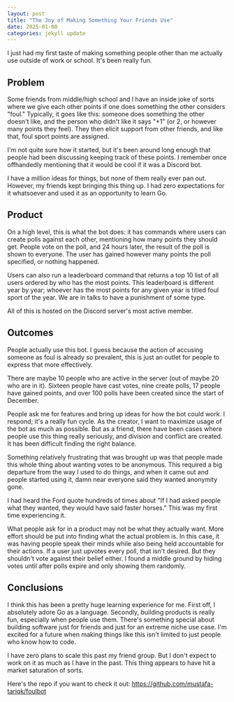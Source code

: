 ```yaml
---
layout: post
title: "The Joy of Making Something Your Friends Use"
date: 2025-01-08
categories: jekyll update
---
```


I just had my first taste of making something people other than me actually use outside of work or school. It's been really fun.

## Problem

Some friends from middle/high school and I have an inside joke of sorts where we give each other points if one does something the other considers "foul." Typically, it goes like this: someone does something the other doesn't like, and the person who didn't like it says "+1" (or 2, or however many points they feel). They then elicit support from other friends, and like that, foul sport points are assigned.

I'm not quite sure how it started, but it's been around long enough that people had been discussing keeping track of these points. I remember once offhandedly mentioning that it would be cool if it was a Discord bot.

I have a million ideas for things, but none of them really ever pan out. However, my friends kept bringing this thing up. I had zero expectations for it whatsoever and used it as an opportunity to learn Go.

## Product

On a high level, this is what the bot does: it has commands where users can create polls against each other, mentioning how many points they should get. People vote on the poll, and 24 hours later, the result of the poll is shown to everyone. The user has gained however many points the poll specified, or nothing happened.

Users can also run a leaderboard command that returns a top 10 list of all users ordered by who has the most points. This leaderboard is different year by year; whoever has the most points for any given year is titled foul sport of the year. We are in talks to have a punishment of some type.

All of this is hosted on the Discord server's most active member.

## Outcomes

People actually use this bot. I guess because the action of accusing someone as foul is already so prevalent, this is just an outlet for people to express that more effectively.

There are maybe 10 people who are active in the server (out of maybe 20 who are in it). Sixteen people have cast votes, nine create polls, 17 people have gained points, and over 100 polls have been created since the start of December.

People ask me for features and bring up ideas for how the bot could work. I respond; it's a really fun cycle. As the creator, I want to maximize usage of the bot as much as possible. But as a friend, there have been cases where people use this thing really seriously, and division and conflict are created. It has been difficult finding the right balance.

Something relatively frustrating that was brought up was that people made this whole thing about wanting votes to be anonymous. This required a big departure from the way I used to do things, and when it came out and people started using it, damn near everyone said they wanted anonymity gone.

I had heard the Ford quote hundreds of times about "If I had asked people what they wanted, they would have said faster horses." This was my first time experiencing it.

What people ask for in a product may not be what they actually want. More effort should be put into finding what the actual problem is. In this case, it was having people speak their minds while also being held accountable for their actions. If a user just upvotes every poll, that isn't desired. But they shouldn't vote against their belief either. I found a middle ground by hiding votes until after polls expire and only showing them randomly.

## Conclusions

I think this has been a pretty huge learning experience for me. First off, I absolutely adore Go as a language. Secondly, building products is really fun, especially when people use them.
There's something special about building software just for friends and just for an extreme niche use case. I'm excited for a future when making things like this isn't limited to just people who know how to code.

I have zero plans to scale this past my friend group. But I don't expect to work on it as much as I have in the past. This thing appears to have hit a market saturation of sorts.

Here's the repo if you want to check it out: <https://github.com/mustafa-tariqk/foulbot>
